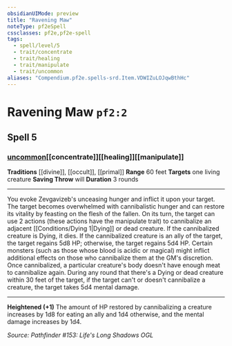 ```yaml
---
obsidianUIMode: preview
title: "Ravening Maw"
noteType: pf2eSpell
cssclasses: pf2e,pf2e-spell
tags:
  - spell/level/5
  - trait/concentrate
  - trait/healing
  - trait/manipulate
  - trait/uncommon
aliases: "Compendium.pf2e.spells-srd.Item.VDWIZuLOJqwBthHc" 
---
```

# Ravening Maw  `pf2:2`  
## Spell 5
### [uncommon](uncommon "Uncommon Rarity Trait")[[concentrate]][[healing]][[manipulate]]
**Traditions** [[divine]], [[occult]], [[primal]]
**Range** 60 feet
**Targets** one living creature
**Saving Throw**  will
**Duration** 3 rounds
* * * 
You evoke Zevgavizeb's unceasing hunger and inflict it upon your target. The target becomes overwhelmed with cannibalistic hunger and can restore its vitality by feasting on the flesh of the fallen. On its turn, the target can use 2 actions (these actions have the manipulate trait) to cannibalize an adjacent [[Conditions/Dying 1|Dying]] or dead creature. If the cannibalized creature is Dying, it dies. If the cannibalized creature is an ally of the target, the target regains 5d8 HP; otherwise, the target regains 5d4 HP. Certain monsters (such as those whose blood is acidic or magical) might inflict additional effects on those who cannibalize them at the GM's discretion. Once cannibalized, a particular creature's body doesn't have enough meat to cannibalize again. During any round that there's a Dying or dead creature within 30 feet of the target, if the target can't or doesn't cannibalize a creature, the target takes 5d4 mental damage.

* * *

**Heightened (+1)** The amount of HP restored by cannibalizing a creature increases by 1d8 for eating an ally and 1d4 otherwise, and the mental damage increases by 1d4.

*Source: Pathfinder #153: Life's Long Shadows*
*OGL*